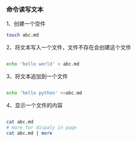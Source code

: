 ###  命令读写文本

1、创建一个空件

``` bash
touch abc.md
```
2、将文本写入一个文件，文件不存在会创建这个文件

```bash

echo 'hello world' > abc.md
```

3、将文本追加到一个文件

```bash

echo 'hello python' >>abc.md
```

4、显示一个文件的内容
```bash

cat abc.md
# more for dispaly in page
cat abc.md | more
```







